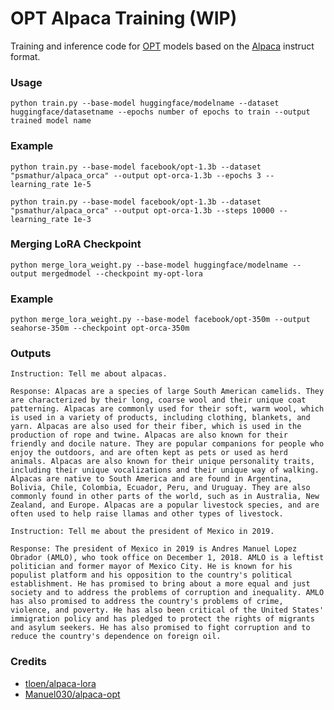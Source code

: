# OPT Alpaca Training (WIP)

Training and inference code for [OPT](https://ai.facebook.com/blog/democratizing-access-to-large-scale-language-models-with-opt-175b/) models based on the [Alpaca](https://crfm.stanford.edu/2023/03/13/alpaca.html) instruct format.
### Usage
```
python train.py --base-model huggingface/modelname --dataset huggingface/datasetname --epochs number of epochs to train --output trained model name
```
### Example
```
python train.py --base-model facebook/opt-1.3b --dataset "psmathur/alpaca_orca" --output opt-orca-1.3b --epochs 3 --learning_rate 1e-5
```

```
python train.py --base-model facebook/opt-1.3b --dataset "psmathur/alpaca_orca" --output opt-orca-1.3b --steps 10000 --learning_rate 1e-3
```

### Merging LoRA Checkpoint
```
python merge_lora_weight.py --base-model huggingface/modelname --output mergedmodel --checkpoint my-opt-lora
```
### Example
```
python merge_lora_weight.py --base-model facebook/opt-350m --output seahorse-350m --checkpoint opt-orca-350m
```




### Outputs
```
Instruction: Tell me about alpacas.

Response: Alpacas are a species of large South American camelids. They are characterized by their long, coarse wool and their unique coat patterning. Alpacas are commonly used for their soft, warm wool, which is used in a variety of products, including clothing, blankets, and yarn. Alpacas are also used for their fiber, which is used in the production of rope and twine. Alpacas are also known for their friendly and docile nature. They are popular companions for people who enjoy the outdoors, and are often kept as pets or used as herd animals. Alpacas are also known for their unique personality traits, including their unique vocalizations and their unique way of walking. Alpacas are native to South America and are found in Argentina, Bolivia, Chile, Colombia, Ecuador, Peru, and Uruguay. They are also commonly found in other parts of the world, such as in Australia, New Zealand, and Europe. Alpacas are a popular livestock species, and are often used to help raise llamas and other types of livestock.
```

```
Instruction: Tell me about the president of Mexico in 2019.

Response: The president of Mexico in 2019 is Andres Manuel Lopez Obrador (AMLO), who took office on December 1, 2018. AMLO is a leftist politician and former mayor of Mexico City. He is known for his populist platform and his opposition to the country's political establishment. He has promised to bring about a more equal and just society and to address the problems of corruption and inequality. AMLO has also promised to address the country's problems of crime, violence, and poverty. He has also been critical of the United States' immigration policy and has pledged to protect the rights of migrants and asylum seekers. He has also promised to fight corruption and to reduce the country's dependence on foreign oil.
``` 

### Credits
- [tloen/alpaca-lora](https://github.com/tloen/alpaca-lora)
- [Manuel030/alpaca-opt](https://github.com/Manuel030/alpaca-opt)
